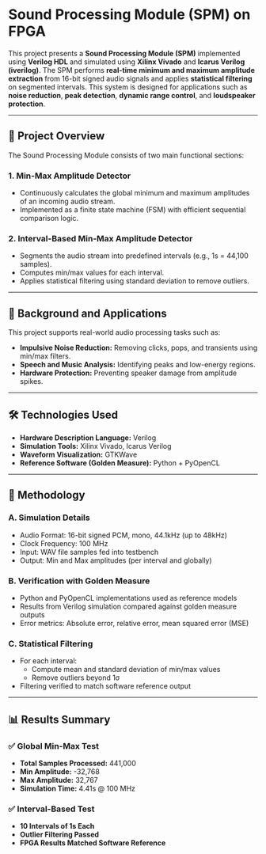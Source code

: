 # Sound Processing Module (SPM) on FPGA

This project presents a **Sound Processing Module (SPM)** implemented using **Verilog HDL** and simulated using **Xilinx Vivado** and **Icarus Verilog (iverilog)**. The SPM performs **real-time minimum and maximum amplitude extraction** from 16-bit signed audio signals and applies **statistical filtering** on segmented intervals. This system is designed for applications such as **noise reduction**, **peak detection**, **dynamic range control**, and **loudspeaker protection**.

---

## 📌 Project Overview

The Sound Processing Module consists of two main functional sections:

### 1. **Min-Max Amplitude Detector**
- Continuously calculates the global minimum and maximum amplitudes of an incoming audio stream.
- Implemented as a finite state machine (FSM) with efficient sequential comparison logic.

### 2. **Interval-Based Min-Max Amplitude Detector**
- Segments the audio stream into predefined intervals (e.g., 1s = 44,100 samples).
- Computes min/max values for each interval.
- Applies statistical filtering using standard deviation to remove outliers.

---

## 🧠 Background and Applications

This project supports real-world audio processing tasks such as:

- **Impulsive Noise Reduction:** Removing clicks, pops, and transients using min/max filters.
- **Speech and Music Analysis:** Identifying peaks and low-energy regions.
- **Hardware Protection:** Preventing speaker damage from amplitude spikes.

---

## 🛠️ Technologies Used

- **Hardware Description Language:** Verilog
- **Simulation Tools:** Xilinx Vivado, Icarus Verilog
- **Waveform Visualization:** GTKWave
- **Reference Software (Golden Measure):** Python + PyOpenCL

---

## 🧪 Methodology

### A. Simulation Details
- Audio Format: 16-bit signed PCM, mono, 44.1kHz (up to 48kHz)
- Clock Frequency: 100 MHz
- Input: WAV file samples fed into testbench
- Output: Min and Max amplitudes (per interval and globally)

### B. Verification with Golden Measure
- Python and PyOpenCL implementations used as reference models
- Results from Verilog simulation compared against golden measure outputs
- Error metrics: Absolute error, relative error, mean squared error (MSE)

### C. Statistical Filtering
- For each interval:
  - Compute mean and standard deviation of min/max values
  - Remove outliers beyond 1σ
- Filtering verified to match software reference output

---

## 📊 Results Summary

### ✅ Global Min-Max Test
- **Total Samples Processed:** 441,000
- **Min Amplitude:** -32,768  
- **Max Amplitude:** 32,767  
- **Simulation Time:** 4.41s @ 100 MHz

### ✅ Interval-Based Test
- **10 Intervals of 1s Each**
- **Outlier Filtering Passed**
- **FPGA Results Matched Software Reference**


